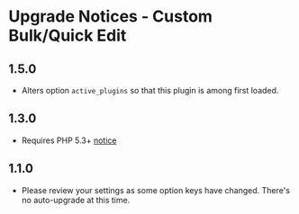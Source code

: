 # Upgrade Notices - Custom Bulk/Quick Edit

## 1.5.0

* Alters option `active_plugins` so that this plugin is among first loaded.

## 1.3.0

* Requires PHP 5.3+ [notice](https://nodedesk.zendesk.com/hc/en-us/articles/202331041)

## 1.1.0

* Please review your settings as some option keys have changed. There's no auto-upgrade at this time.
